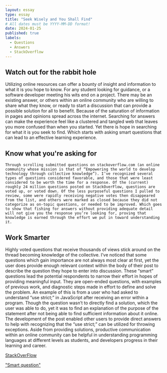 ```yaml
---
layout: essay
type: essay
title: "Seek Wisely and You Shall Find"
# All dates must be YYYY-MM-DD format!
date: 2024-01-25
published: true
labels:
  - Questions
  - Answers
  - StackOverflow
---
```


## Watch out for the rabbit hole

Utilizing online resources can offer a bounty of insight and information to what it is you hope to know. For any student looking for guidance, or a software developer meeting his wits end on a project. There may be an existing answer, or others within an online community who are willing to share what they know, or ready to start a discussion that can provide a possible solution for all to benefit. Because of the saturation of information in pages and opinions spread across the internet. Searching for answers can make the experience feel like a clustered and tangled web that leaves you more confused than when you started. Yet there is hope in searching for what it is you seek to find. Which starts with asking smart questions that can lead to an effective learning experience.

## Know what you're asking for

	Through scrolling submitted questions on stackoverflow.com (an online community whose mission is that of “Empowering the world to develop technology through collective knowledge”). I’ve recognized several types of questions considered favorable, and those that were least considered to be worth the time for a response. Of the (current) roughly 24 million questions posted on StackOverFlow, questions are voted up, or voted down. Of the less purposeful questions I pulled to review, some were rapidly receiving negative votes then disappeared from the list, and others were marked as closed because they did not categorize as on-topic questions, or needed to be improved. Which goes to show that fishing for answers without providing adequate detail will not give you the response you’re looking for, proving that knowledge is earned through the effort we put in toward understanding it. 

## Work Smarter

Highly voted questions that receive thousands of views stick around on the thread becoming knowledge of the collective. I’ve noticed that some questions which gain importance are not always most clear at first, yet the user does provide enough relevant context within the body of their post to describe the question they hope to enter into discussion. These “smart” questions lead the potential respondents to narrow their effort in hopes of providing meaningful input. They are open-ended questions, with examples of previous work, and diagnostic steps made in effort to define and solve the problem. An example of this is from a user who had asked to understand “use strict;” in JavaScript after receiving an error within a program. Though the question wasn’t to directly find a solution, which the user was able to do, yet it was to find an explanation of the purpose of the statement after not being able to find sufficient information about it online. The development of the post enabled other users to provide direct answers to help with recognizing that the “use strict;” can be utilized for throwing exceptions. Aside from providing solutions, productive communication within an online community can be helpful in understanding programming languages at different levels as students, and developers progress in their learning and career.

[StackOverFlow](https://stackoverflow.com/)

["Smart question"](https://stackoverflow.com/questions/1335851/what-does-use-strict-do-in-javascript-and-what-is-the-reasoning-behind-it)
